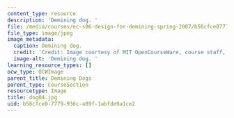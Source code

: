 ```yaml
---
content_type: resource
description: 'Demining dog. '
file: /media/courses/ec-s06-design-for-demining-spring-2007/b56cfce07779936ca89f1abfde9a1ce2_dog04.jpg
file_type: image/jpeg
image_metadata:
  caption: Demining dog.
  credit: 'Credit: Image courtesy of MIT OpenCourseWare, course staff, and students.'
  image-alt: 'Demining dog. '
learning_resource_types: []
ocw_type: OCWImage
parent_title: Demining Dogs
parent_type: CourseSection
resourcetype: Image
title: dog04.jpg
uid: b56cfce0-7779-936c-a89f-1abfde9a1ce2
---
```

